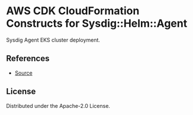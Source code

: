 # AWS CDK CloudFormation Constructs for Sysdig::Helm::Agent

Sysdig Agent EKS cluster deployment.
## References
* [Source](https://github.com/sysdiglabs/cloudformation-resource-providers.git)
## License

Distributed under the Apache-2.0 License.